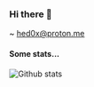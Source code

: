 ### Hi there 👋

<!--
**hed0x** is a ✨ _special_ ✨ repository because its `README.md` (this file) appears on your GitHub profile.

Here are some ideas to get you started:

- 🔭 I’m currently working on ...
- 🌱 I’m currently learning ...
- 👯 I’m looking to collaborate on ...
- 🤔 I’m looking for help with ...
- 💬 Ask me about ...
- 📫 How to reach me: ...
- 😄 Pronouns: ...
- ⚡ Fun fact: ...
-->

~ hed0x@proton.me

#### Some stats...

![Github stats](https://github-readme-stats.vercel.app/api?username=hed0x&theme=solarized-dark&show_icons=true)


